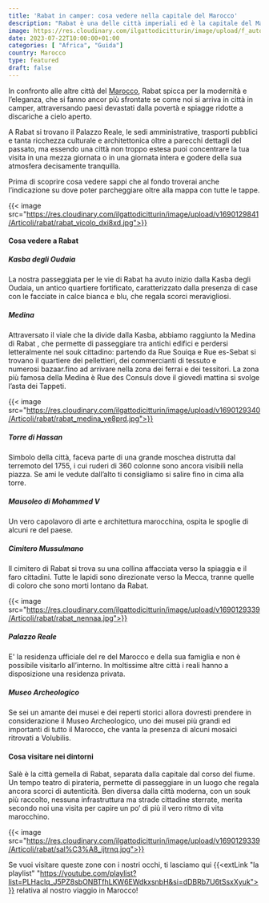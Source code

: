 ```yaml
---
title: 'Rabat in camper: cosa vedere nella capitale del Marocco'
description: "Rabat è una delle città imperiali ed è la capitale del Marocco. È una città molto diversa dalle realtà che la circondano. Noi l’abbiamo raggiunta in camper, vieni a scoprire cosa abbiamo visto." 
image: https://res.cloudinary.com/ilgattodicitturin/image/upload/f_auto,q_auto,w_600,dpr_auto/v1690129840/Articoli/rabat/rabat_kcoux1.jpg
date: 2023-07-22T10:00:00+01:00
categories: [ "Africa", "Guida"]
country: Marocco
type: featured
draft: false
---
```


In confronto alle altre città del [Marocco](/blog/viaggio-marocco-in-camper-itinerari-e-informazioni), Rabat spicca per la modernità e l’eleganza, che si fanno ancor più sfrontate se come noi si arriva in città in camper, attraversando paesi devastati dalla povertà e spiagge ridotte a discariche a cielo aperto. 

A Rabat si trovano il Palazzo Reale, le sedi amministrative, trasporti pubblici e tanta ricchezza culturale e architettonica oltre a parecchi dettagli del passato, ma essendo una città non troppo estesa puoi concentrare la tua visita in una mezza giornata o in una giornata intera e godere della sua atmosfera decisamente tranquilla.

Prima di scoprire cosa vedere sappi che al fondo troverai anche l’indicazione su dove poter parcheggiare oltre alla mappa con tutte le tappe.

{{< image src="https://res.cloudinary.com/ilgattodicitturin/image/upload/v1690129841/Articoli/rabat/rabat_vicolo_dxi8xd.jpg">}}

#### Cosa vedere a Rabat 

##### Kasba degli Oudaia
La nostra passeggiata per le vie di Rabat ha avuto inizio dalla Kasba degli Oudaia, un antico quartiere fortificato, caratterizzato dalla presenza di case con le facciate in calce bianca e blu, che regala scorci meravigliosi.

##### Medina
Attraversato il viale che la divide dalla Kasba, abbiamo raggiunto la Medina di Rabat , che permette di passeggiare tra antichi edifici e perdersi letteralmente nel souk cittadino: partendo da Rue Souiqa e Rue es-Sebat si trovano il quartiere dei pellettieri, dei commercianti di tessuto e numerosi bazaar.fino ad arrivare nella zona dei ferrai e dei tessitori. La zona più famosa della Medina è Rue des Consuls dove il giovedì mattina si svolge l’asta dei Tappeti.

{{< image src="https://res.cloudinary.com/ilgattodicitturin/image/upload/v1690129340/Articoli/rabat/rabat_medina_ye8prd.jpg">}}

##### Torre di Hassan
Simbolo della città, faceva parte di una grande moschea distrutta dal terremoto del 1755, i cui ruderi di 360 colonne sono ancora visibili nella piazza. Se ami le vedute dall’alto ti consigliamo si salire fino in cima alla torre.

##### Mausoleo di Mohammed V
Un vero capolavoro di arte e architettura marocchina, ospita le spoglie di alcuni re del paese. 

##### Cimitero Mussulmano
Il cimitero di Rabat si trova su una collina affacciata verso la spiaggia e il faro cittadini. Tutte le lapidi sono direzionate verso la Mecca, tranne quelle di coloro che sono morti lontano da Rabat. 

{{< image src="https://res.cloudinary.com/ilgattodicitturin/image/upload/v1690129339/Articoli/rabat/rabat_nennaa.jpg">}}

##### Palazzo Reale
E' la residenza ufficiale del re del Marocco e della sua famiglia e non è possibile visitarlo all’interno. 
In moltissime altre città i reali hanno a disposizione una residenza privata.

##### Museo Archeologico
Se sei un amante dei musei e dei reperti storici allora dovresti prendere in considerazione il Museo Archeologico, uno dei musei più grandi ed importanti di tutto il Marocco, che vanta la presenza di alcuni mosaici ritrovati a Volubilis. 


#### Cosa visitare nei dintorni

Salè è la città gemella di Rabat, separata dalla capitale dal corso del fiume. Un tempo teatro di pirateria, permette di passeggiare in un luogo che regala ancora scorci di autenticità. Ben diversa dalla città moderna, con un souk più raccolto, nessuna infrastruttura ma strade cittadine sterrate, merita secondo noi una visita per capire un po’ di più il vero ritmo di vita marocchino. 


{{< image src="https://res.cloudinary.com/ilgattodicitturin/image/upload/v1690129339/Articoli/rabat/sal%C3%A8_ijtrnq.jpg">}}


Se vuoi visitare queste zone con i nostri occhi, ti lasciamo qui {{<extLink "la playlist" "https://youtube.com/playlist?list=PLHaclq_J5PZ8sbONBTfhLKW6EWdkxsnbH&si=dDBRb7U6tSsxXyuk">}} relativa al nostro viaggio in Marocco! 


